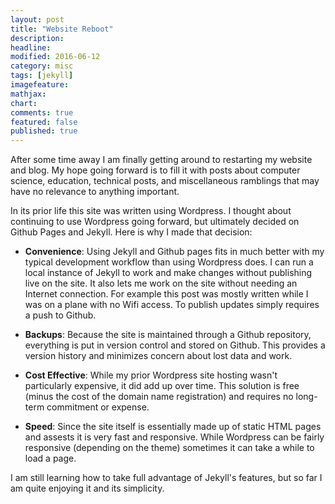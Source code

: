 ```yaml
---
layout: post
title: "Website Reboot"
description: 
headline: 
modified: 2016-06-12
category: misc
tags: [jekyll]
imagefeature: 
mathjax: 
chart: 
comments: true
featured: false
published: true
---
```


After some time away I am finally getting around to restarting my website and blog. My hope going forward is to fill it with posts about computer science, education, technical posts, and miscellaneous ramblings that may have no relevance to anything important.

In its prior life this site was written using Wordpress. I thought about continuing to use Wordpress going forward, but ultimately decided on Github Pages and Jekyll. Here is why I made that decision:

- **Convenience**: Using Jekyll and Github pages fits in much better with my typical development workflow than using Wordpress does. I can run a local instance of Jekyll to work and make changes without publishing live on the site. It also lets me work on the site without needing an Internet connection. For example this post was mostly written while I was on a plane with no Wifi access. To publish updates simply requires a push to Github.

- **Backups**: Because the site is maintained through a Github repository, everything is put in version control and stored on Github. This provides a version history and minimizes concern about lost data and work.

- **Cost Effective**: While my prior Wordpress site hosting wasn't particularly expensive, it did add up over time. This solution is free (minus the cost of the domain name registration) and requires no long-term commitment or expense.

- **Speed**: Since the site itself is essentially made up of static HTML pages and assests it is very fast and responsive. While Wordpress can be fairly responsive (depending on the theme) sometimes it can take a while to load a page.

I am still learning how to take full advantage of Jekyll's features, but so far I am quite enjoying it and its simplicity.